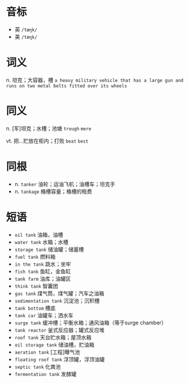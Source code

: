 # 音标

- 英 `/tæŋk/`
- 美 `/tæŋk/`

# 词义

n. 坦克；大容器，槽
`a heavy military vehicle that has a large gun and runs on two metal belts fitted over its wheels`

# 同义

n. [军]坦克；水槽；池塘
`trough` `mere`

vt. 把…贮放在柜内；打败
`beat` `best`

# 同根

- n. `tanker` 油轮；运油飞机；油槽车；坦克手
- n. `tankage` 桶槽容量；桶槽的租费

# 短语

- `oil tank` 油箱，油槽
- `water tank` 水箱；水槽
- `storage tank` 储油罐；储蓄槽
- `fuel tank` 燃料箱
- `in the tank` 跳水；坐牢
- `fish tank` 鱼缸，金鱼缸
- `tank farm` 油库；油罐区
- `think tank` 智囊团
- `gas tank` 煤气筒，煤气罐；汽车之油箱
- `sedimentation tank` 沉淀池；沉积槽
- `tank bottom` 槽底
- `tank car` 油罐车；洒水车
- `surge tank` 缓冲槽；平衡水箱；通风油箱（等于surge chamber）
- `tank reactor` 釜式反应器；罐式反应堆
- `roof tank` 天台贮水箱；屋顶水箱
- `oil storage tank` 储油槽，贮油箱
- `aeration tank` [工程]曝气池
- `floating roof tank` 浮顶罐，浮顶油罐
- `septic tank` 化粪池
- `fermentation tank` 发酵罐

